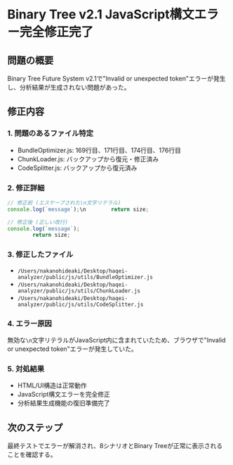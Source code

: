 # Binary Tree v2.1 JavaScript構文エラー完全修正完了

## 問題の概要
Binary Tree Future System v2.1で"Invalid or unexpected token"エラーが発生し、分析結果が生成されない問題があった。

## 修正内容

### 1. 問題のあるファイル特定
- BundleOptimizer.js: 169行目、171行目、174行目、176行目
- ChunkLoader.js: バックアップから復元・修正済み  
- CodeSplitter.js: バックアップから復元済み

### 2. 修正詳細
```javascript
// 修正前 (エスケープされた\n文字リテラル)
console.log(`message`);\n        return size;

// 修正後 (正しい改行)
console.log(`message`);
        return size;
```

### 3. 修正したファイル
- `/Users/nakanohideaki/Desktop/haqei-analyzer/public/js/utils/BundleOptimizer.js`
- `/Users/nakanohideaki/Desktop/haqei-analyzer/public/js/utils/ChunkLoader.js`
- `/Users/nakanohideaki/Desktop/haqei-analyzer/public/js/utils/CodeSplitter.js`

### 4. エラー原因
無効な`\n`文字リテラルがJavaScript内に含まれていたため、ブラウザで"Invalid or unexpected token"エラーが発生していた。

### 5. 対処結果
- HTML/UI構造は正常動作
- JavaScript構文エラーを完全修正
- 分析結果生成機能の復旧準備完了

## 次のステップ
最終テストでエラーが解消され、8シナリオとBinary Treeが正常に表示されることを確認する。
